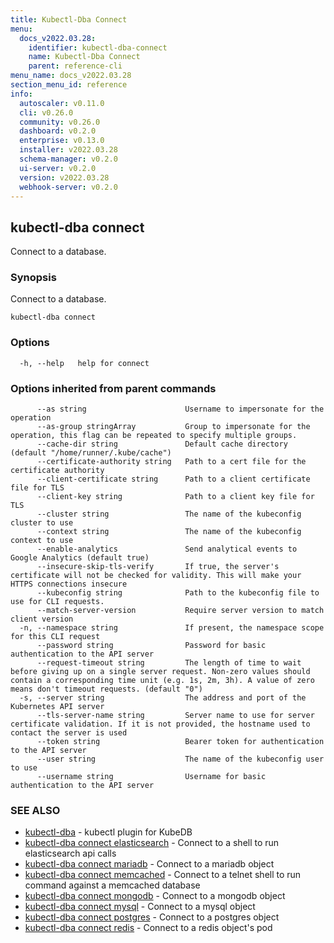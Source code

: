 ```yaml
---
title: Kubectl-Dba Connect
menu:
  docs_v2022.03.28:
    identifier: kubectl-dba-connect
    name: Kubectl-Dba Connect
    parent: reference-cli
menu_name: docs_v2022.03.28
section_menu_id: reference
info:
  autoscaler: v0.11.0
  cli: v0.26.0
  community: v0.26.0
  dashboard: v0.2.0
  enterprise: v0.13.0
  installer: v2022.03.28
  schema-manager: v0.2.0
  ui-server: v0.2.0
  version: v2022.03.28
  webhook-server: v0.2.0
---
```


## kubectl-dba connect

Connect to a database.

### Synopsis

Connect to a database.

```
kubectl-dba connect
```

### Options

```
  -h, --help   help for connect
```

### Options inherited from parent commands

```
      --as string                      Username to impersonate for the operation
      --as-group stringArray           Group to impersonate for the operation, this flag can be repeated to specify multiple groups.
      --cache-dir string               Default cache directory (default "/home/runner/.kube/cache")
      --certificate-authority string   Path to a cert file for the certificate authority
      --client-certificate string      Path to a client certificate file for TLS
      --client-key string              Path to a client key file for TLS
      --cluster string                 The name of the kubeconfig cluster to use
      --context string                 The name of the kubeconfig context to use
      --enable-analytics               Send analytical events to Google Analytics (default true)
      --insecure-skip-tls-verify       If true, the server's certificate will not be checked for validity. This will make your HTTPS connections insecure
      --kubeconfig string              Path to the kubeconfig file to use for CLI requests.
      --match-server-version           Require server version to match client version
  -n, --namespace string               If present, the namespace scope for this CLI request
      --password string                Password for basic authentication to the API server
      --request-timeout string         The length of time to wait before giving up on a single server request. Non-zero values should contain a corresponding time unit (e.g. 1s, 2m, 3h). A value of zero means don't timeout requests. (default "0")
  -s, --server string                  The address and port of the Kubernetes API server
      --tls-server-name string         Server name to use for server certificate validation. If it is not provided, the hostname used to contact the server is used
      --token string                   Bearer token for authentication to the API server
      --user string                    The name of the kubeconfig user to use
      --username string                Username for basic authentication to the API server
```

### SEE ALSO

* [kubectl-dba](/docs/v2022.03.28/reference/cli/kubectl-dba)	 - kubectl plugin for KubeDB
* [kubectl-dba connect elasticsearch](/docs/v2022.03.28/reference/cli/kubectl-dba_connect_elasticsearch)	 - Connect to a shell to run elasticsearch api calls
* [kubectl-dba connect mariadb](/docs/v2022.03.28/reference/cli/kubectl-dba_connect_mariadb)	 - Connect to a mariadb object
* [kubectl-dba connect memcached](/docs/v2022.03.28/reference/cli/kubectl-dba_connect_memcached)	 - Connect to a telnet shell to run command against a memcached database
* [kubectl-dba connect mongodb](/docs/v2022.03.28/reference/cli/kubectl-dba_connect_mongodb)	 - Connect to a mongodb object
* [kubectl-dba connect mysql](/docs/v2022.03.28/reference/cli/kubectl-dba_connect_mysql)	 - Connect to a mysql object
* [kubectl-dba connect postgres](/docs/v2022.03.28/reference/cli/kubectl-dba_connect_postgres)	 - Connect to a postgres object
* [kubectl-dba connect redis](/docs/v2022.03.28/reference/cli/kubectl-dba_connect_redis)	 - Connect to a redis object's pod

